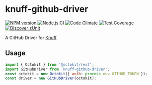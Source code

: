 # knuff-github-driver

[![NPM version](https://img.shields.io/npm/v/knuff-github-driver.svg?style=flat-square)](https://www.npmjs.com/package/knuff-github-driver)
[![Node.js CI](https://github.com/acuminous/knuff-github-driver/workflows/Node.js%20CI/badge.svg)](https://github.com/acuminous/knuff-github-driver/actions?query=workflow%3A%22Node.js+CI%22)
[![Code Climate](https://codeclimate.com/github/acuminous/knuff-github-driver/badges/gpa.svg)](https://codeclimate.com/github/acuminous/knuff-github-driver)
[![Test Coverage](https://codeclimate.com/github/acuminous/knuff-github-driver/badges/coverage.svg)](https://codeclimate.com/github/acuminous/knuff-github-driver/coverage)
[![Discover zUnit](https://img.shields.io/badge/Discover-zUnit-brightgreen)](https://www.npmjs.com/package/zunit)

A GitHub Driver for [Knuff](https://www.npmjs.com/package/knuff-github-driver)

## Usage
```js
import { Octokit } from '@octokit/rest';
import GitHubDriver from 'knuff-github-driver';
const octokit = new Octokit({ auth: process.env.GITHUB_TOKEN });
const driver = new GitHubDriver(octokit);
```
